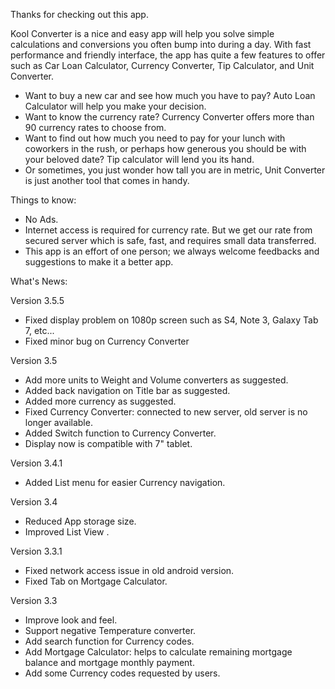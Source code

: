Thanks for checking out this app.

Kool Converter is a nice and easy app will help you solve simple calculations and conversions you often bump into during a day. With fast performance and friendly interface, the app has quite a few features to offer such as Car Loan Calculator, Currency Converter, Tip Calculator, and Unit Converter.

- Want to buy a new car and see how much you have to pay? Auto Loan Calculator will help you make your decision.
- Want to know the currency rate? Currency Converter offers more than 90 currency rates to choose from. 
- Want to find out how much you need to pay for your lunch with coworkers in the rush, or perhaps how generous you should be with your beloved date? Tip calculator will lend you its hand.
- Or sometimes, you just wonder how tall you are in metric, Unit Converter is just another tool that comes in handy.

Things to know:
- No Ads.
- Internet access is required for currency rate. But we get our rate from secured server which is safe, fast, and requires small data transferred.
- This app is an effort of one person; we always welcome feedbacks and suggestions to make it a better app.

What's News:

Version 3.5.5
- Fixed display problem on 1080p screen such as S4, Note 3, Galaxy Tab 7, etc...
- Fixed minor bug on Currency Converter

Version 3.5
- Add more units to Weight and Volume converters as suggested.
- Added back navigation on Title bar as suggested.
- Added more currency as suggested.
- Fixed Currency Converter: connected to new server, old server is no longer available.
- Added Switch function to Currency Converter.
- Display now is compatible with 7" tablet.


Version 3.4.1
- Added List menu for easier Currency navigation.

Version 3.4
- Reduced App storage size.
- Improved List View .

Version 3.3.1
- Fixed network access issue in old android version.
- Fixed Tab on Mortgage Calculator.

Version 3.3
- Improve look and feel.
- Support negative Temperature converter.
- Add search function for Currency codes.
- Add Mortgage Calculator: helps to calculate remaining mortgage balance and mortgage monthly payment.
- Add some Currency codes requested by users.
